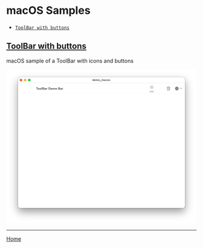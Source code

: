 # macOS Samples
- [`ToolBar with buttons`](#toolbar_with_buttons)


## <a name="toolbar_with_buttons"></a>[**ToolBar with buttons**](macOS/toolbar_with_buttons/lib/main.dart)
macOS sample of a ToolBar with icons and buttons

![Flutter macOS Sample - ToolBar with Buttons](images/macOS/macOS_toolbar_with_buttons.png)


---
[Home](../README.md)

